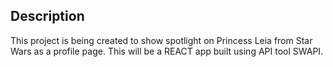 ## Description 
This project is being created to show spotlight on Princess Leia from Star Wars as a profile page. This will be a REACT app built using API tool SWAPI.